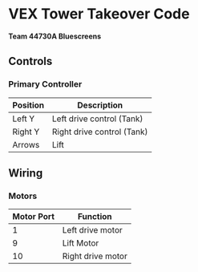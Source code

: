 # VEX Tower Takeover Code
**Team 44730A Bluescreens**

## Controls

### Primary Controller
| Position | Description |
|----------|-------------|
| Left Y | Left drive control (Tank) |
| Right Y | Right drive control (Tank) |
| Arrows | Lift |

## Wiring

### Motors
| Motor Port | Function |
|------------|----------|
| 1 | Left drive motor |
| 9 | Lift Motor |
| 10 | Right drive motor |
